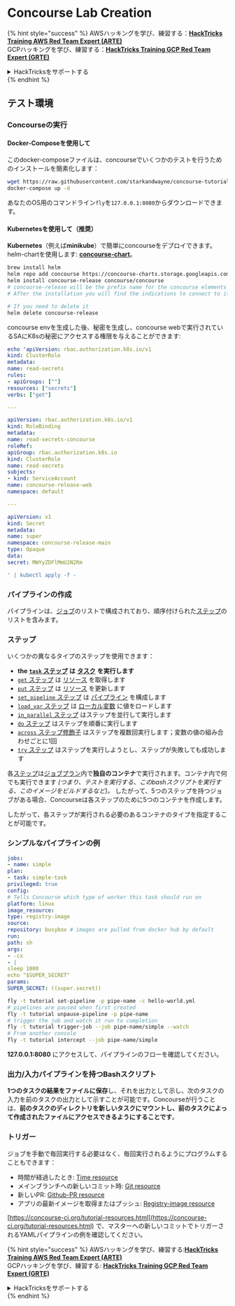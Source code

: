 # Concourse Lab Creation

{% hint style="success" %}
AWSハッキングを学び、練習する：<img src="../../.gitbook/assets/image (1) (1).png" alt="" data-size="line">[**HackTricks Training AWS Red Team Expert (ARTE)**](https://training.hacktricks.xyz/courses/arte)<img src="../../.gitbook/assets/image (1) (1).png" alt="" data-size="line">\
GCPハッキングを学び、練習する：<img src="../../.gitbook/assets/image (2).png" alt="" data-size="line">[**HackTricks Training GCP Red Team Expert (GRTE)**<img src="../../.gitbook/assets/image (2).png" alt="" data-size="line">](https://training.hacktricks.xyz/courses/grte)

<details>

<summary>HackTricksをサポートする</summary>

* [**サブスクリプションプラン**](https://github.com/sponsors/carlospolop)を確認してください！
* **💬 [**Discordグループ**](https://discord.gg/hRep4RUj7f)または[**Telegramグループ**](https://t.me/peass)に参加するか、**Twitter** 🐦 [**@hacktricks\_live**](https://twitter.com/hacktricks\_live)**をフォローしてください。**
* **ハッキングのトリックを共有するには、[**HackTricks**](https://github.com/carlospolop/hacktricks)および[**HackTricks Cloud**](https://github.com/carlospolop/hacktricks-cloud)のGitHubリポジトリにPRを提出してください。**

</details>
{% endhint %}

## テスト環境

### Concourseの実行

#### Docker-Composeを使用して

このdocker-composeファイルは、concourseでいくつかのテストを行うためのインストールを簡素化します：
```bash
wget https://raw.githubusercontent.com/starkandwayne/concourse-tutorial/master/docker-compose.yml
docker-compose up -d
```
あなたのOS用のコマンドライン`fly`を`127.0.0.1:8080`からダウンロードできます。

#### Kubernetesを使用して（推奨）

**Kubernetes**（例えば**minikube**）で簡単にconcourseをデプロイできます。helm-chartを使用します: [**concourse-chart**](https://github.com/concourse/concourse-chart)。
```bash
brew install helm
helm repo add concourse https://concourse-charts.storage.googleapis.com/
helm install concourse-release concourse/concourse
# concourse-release will be the prefix name for the concourse elements in k8s
# After the installation you will find the indications to connect to it in the console

# If you need to delete it
helm delete concourse-release
```
concourse envを生成した後、秘密を生成し、concourse webで実行されているSAにK8sの秘密にアクセスする権限を与えることができます:
```yaml
echo 'apiVersion: rbac.authorization.k8s.io/v1
kind: ClusterRole
metadata:
name: read-secrets
rules:
- apiGroups: [""]
resources: ["secrets"]
verbs: ["get"]

---

apiVersion: rbac.authorization.k8s.io/v1
kind: RoleBinding
metadata:
name: read-secrets-concourse
roleRef:
apiGroup: rbac.authorization.k8s.io
kind: ClusterRole
name: read-secrets
subjects:
- kind: ServiceAccount
name: concourse-release-web
namespace: default

---

apiVersion: v1
kind: Secret
metadata:
name: super
namespace: concourse-release-main
type: Opaque
data:
secret: MWYyZDFlMmU2N2Rm

' | kubectl apply -f -
```
### パイプラインの作成

パイプラインは、[ジョブ](https://concourse-ci.org/jobs.html)のリストで構成されており、順序付けられた[ステップ](https://concourse-ci.org/steps.html)のリストを含みます。

### ステップ

いくつかの異なるタイプのステップを使用できます：

* **the** [**`task` ステップ**](https://concourse-ci.org/task-step.html) **は** [**タスク**](https://concourse-ci.org/tasks.html) **を実行します**
* [`get` ステップ](https://concourse-ci.org/get-step.html) は [リソース](https://concourse-ci.org/resources.html) を取得します
* [`put` ステップ](https://concourse-ci.org/put-step.html) は [リソース](https://concourse-ci.org/resources.html) を更新します
* [`set_pipeline` ステップ](https://concourse-ci.org/set-pipeline-step.html) は [パイプライン](https://concourse-ci.org/pipelines.html) を構成します
* [`load_var` ステップ](https://concourse-ci.org/load-var-step.html) は [ローカル変数](https://concourse-ci.org/vars.html#local-vars) に値をロードします
* [`in_parallel` ステップ](https://concourse-ci.org/in-parallel-step.html) はステップを並行して実行します
* [`do` ステップ](https://concourse-ci.org/do-step.html) はステップを順番に実行します
* [`across` ステップ修飾子](https://concourse-ci.org/across-step.html#schema.across) はステップを複数回実行します；変数の値の組み合わせごとに1回
* [`try` ステップ](https://concourse-ci.org/try-step.html) はステップを実行しようとし、ステップが失敗しても成功します

各[ステップ](https://concourse-ci.org/steps.html)は[ジョブプラン](https://concourse-ci.org/jobs.html#schema.job.plan)内で**独自のコンテナ**で実行されます。コンテナ内で何でも実行できます _(つまり、テストを実行する、このbashスクリプトを実行する、このイメージをビルドするなど)。_ したがって、5つのステップを持つジョブがある場合、Concourseは各ステップのために5つのコンテナを作成します。

したがって、各ステップが実行される必要のあるコンテナのタイプを指定することが可能です。

### シンプルなパイプラインの例
```yaml
jobs:
- name: simple
plan:
- task: simple-task
privileged: true
config:
# Tells Concourse which type of worker this task should run on
platform: linux
image_resource:
type: registry-image
source:
repository: busybox # images are pulled from docker hub by default
run:
path: sh
args:
- -cx
- |
sleep 1000
echo "$SUPER_SECRET"
params:
SUPER_SECRET: ((super.secret))
```

```bash
fly -t tutorial set-pipeline -p pipe-name -c hello-world.yml
# pipelines are paused when first created
fly -t tutorial unpause-pipeline -p pipe-name
# trigger the job and watch it run to completion
fly -t tutorial trigger-job --job pipe-name/simple --watch
# From another console
fly -t tutorial intercept --job pipe-name/simple
```
**127.0.0.1:8080** にアクセスして、パイプラインのフローを確認してください。

### 出力/入力パイプラインを持つBashスクリプト

**1つのタスクの結果をファイルに保存**し、それを出力として示し、次のタスクの入力を前のタスクの出力として示すことが可能です。Concourseが行うことは、**前のタスクのディレクトリを新しいタスクにマウントし、前のタスクによって作成されたファイルにアクセスできるようにすることです**。

### トリガー

ジョブを手動で毎回実行する必要はなく、毎回実行されるようにプログラムすることもできます：

* 時間が経過したとき: [Time resource](https://github.com/concourse/time-resource/)
* メインブランチへの新しいコミット時: [Git resource](https://github.com/concourse/git-resource)
* 新しいPR: [Github-PR resource](https://github.com/telia-oss/github-pr-resource)
* アプリの最新イメージを取得またはプッシュ: [Registry-image resource](https://github.com/concourse/registry-image-resource/)

[https://concourse-ci.org/tutorial-resources.html](https://concourse-ci.org/tutorial-resources.html) で、マスターへの新しいコミットでトリガーされるYAMLパイプラインの例を確認してください。

{% hint style="success" %}
AWSハッキングを学び、練習する:<img src="../../.gitbook/assets/image (1) (1).png" alt="" data-size="line">[**HackTricks Training AWS Red Team Expert (ARTE)**](https://training.hacktricks.xyz/courses/arte)<img src="../../.gitbook/assets/image (1) (1).png" alt="" data-size="line">\
GCPハッキングを学び、練習する: <img src="../../.gitbook/assets/image (2).png" alt="" data-size="line">[**HackTricks Training GCP Red Team Expert (GRTE)**<img src="../../.gitbook/assets/image (2).png" alt="" data-size="line">](https://training.hacktricks.xyz/courses/grte)

<details>

<summary>HackTricksをサポートする</summary>

* [**サブスクリプションプラン**](https://github.com/sponsors/carlospolop)を確認してください！
* **💬 [**Discordグループ**](https://discord.gg/hRep4RUj7f)または[**テレグラムグループ**](https://t.me/peass)に参加するか、**Twitter** 🐦 [**@hacktricks\_live**](https://twitter.com/hacktricks\_live)**をフォローしてください。**
* **ハッキングのトリックを共有するには、[**HackTricks**](https://github.com/carlospolop/hacktricks)および[**HackTricks Cloud**](https://github.com/carlospolop/hacktricks-cloud)のGitHubリポジトリにPRを提出してください。**

</details>
{% endhint %}
